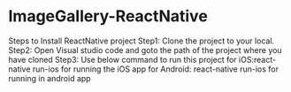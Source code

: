 # ImageGallery-ReactNative
Steps to Install ReactNative project 
Step1: Clone the project to your local.
Step2: Open Visual studio code and goto the path of the project where you have cloned
Step3: Use below command to run this project 
for iOS:react-native run-ios for running the iOS app 
for Android: react-native run-ios for running in android app
